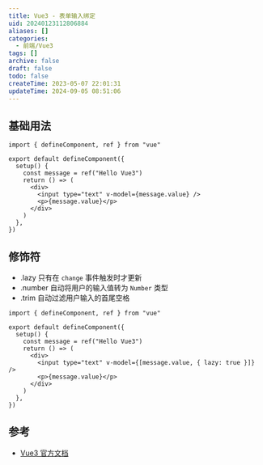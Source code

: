```yaml
---
title: Vue3 - 表单输入绑定
uid: 20240123112806884
aliases: []
categories:
  - 前端/Vue3
tags: []
archive: false
draft: false
todo: false
createTime: 2023-05-07 22:01:31
updateTime: 2024-09-05 08:51:06
---
```


## 基础用法

```tsx
import { defineComponent, ref } from "vue"

export default defineComponent({
  setup() {
    const message = ref("Hello Vue3")
    return () => (
      <div>
        <input type="text" v-model={message.value} />
        <p>{message.value}</p>
      </div>
    )
  },
})
```

## 修饰符

- .lazy 只有在 `change` 事件触发时才更新
- .number 自动将用户的输入值转为 `Number` 类型
- .trim 自动过滤用户输入的首尾空格

```tsx
import { defineComponent, ref } from "vue"

export default defineComponent({
  setup() {
    const message = ref("Hello Vue3")
    return () => (
      <div>
        <input type="text" v-model={[message.value, { lazy: true }]} />
        <p>{message.value}</p>
      </div>
    )
  },
})
```

## 参考

- [Vue3 官方文档](https://v3.cn.vuejs.org/guide/forms.html)

